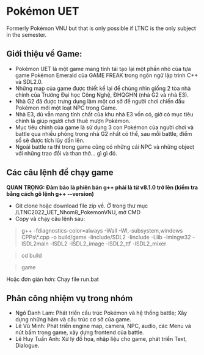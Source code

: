 # Pokémon UET
Formerly Pokémon VNU but that is only possible if LTNC is the only subject in the semester.

## Giới thiệu về Game:
- Pokémon UET là một game mang tính tái tạo lại một phần nhỏ của tựa game Pokémon Emerald của GAME FREAK trong ngôn ngữ lập trình C++ và SDL2.0.
- Những map của game được thiết kế lại để chúng nhìn giống 2 tòa nhà chính của Trường Đại học Công Nghệ, ĐHQGHN (nhà G2 và nhà E3).
- Nhà G2 đã được trưng dụng làm một cơ sở để người chơi chiến đấu Pokémon mới một loạt NPC trong Game.
- Nhà E3, dù vẫn mang tính chất của khu nhà E3 vốn có, giờ có mục tiêu chính là giúp người chơi thuê mượn Pokémon.
- Mục tiêu chính của game là sử dụng 3 con Pokémon của người chơi và battle qua nhiều phòng trong nhà G2 nhất có thể, sau mỗi battle, điểm số sẽ được tích lũy dần lên.
- Ngoài battle ra thì trong game cũng có những cái NPC và những object với những trao đổi và than thở... gì gì đó.

## Các câu lệnh để chạy game
**QUAN TRỌNG: Đảm bảo là phiên bản g++ phải là từ v8.1.0 trở lên (kiểm tra bằng cách gõ lệnh g++ --version)**
- Git clone hoặc download file zip về. Ở trong thư mục /LTNC2022_UET_Nhom8_PokemonVNU, mở CMD
- Copy và chạy câu lệnh sau: 
> g++ -fdiagnostics-color=always -Wall -Wl,-subsystem,windows CPPs\\*.cpp -o build/game -Iinclude/SDL2 -Iinclude -Llib -lmingw32 -lSDL2main -lSDL2 -lSDL2_image -lSDL2_ttf -lSDL2_mixer

> cd build

> game

Hoặc đơn giản hơn: Chạy file run.bat

## Phân công nhiệm vụ trong nhóm
- Ngô Danh Lam: Phát triển cấu trúc Pokémon và hệ thống battle; Xây dựng những hàm và cấu trúc cơ sở của game.
- Lê Vũ Minh: Phát triển engine map, camera, NPC, audio, các Menu và nút bấm trong game, xây dựng frontend của battle.
- Lê Huy Tuấn Anh: Xử lý đồ họa, nhập liệu cho game, phát triển Text, Dialogue.
